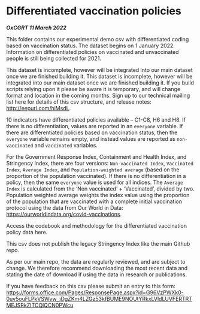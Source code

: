 # Differentiated vaccination policies

***OxCGRT 11 March 2022***

This folder contains our experimental demo csv with differentiated coding based on vaccination status. The dataset begins on 1 January 2022. Information on differentiated policies on vaccinated and unvaccinated people is still being collected for 2021. 

This dataset is incomplete, however will be integrated into our main dataset once we are finished building it. This dataset is incomplete, however will be integrated into our main dataset once we are finished building it. If you build scripts relying upon it please be aware it is temporary, and will change format and location in the coming months. Sign up to our technical mailing list here for details of this csv structure, and release notes: http://eepurl.com/hiMsdL.

10 indicators have differentiated policies available – C1-C8, H6 and H8. If there is no differentiation, values are reported in an `everyone` variable. If there are differentiated policies based on vaccination status, then the `everyone` variable remains empty, and instead values are reported as  `non-vaccinated` and `vaccinated` variables. 

For the Government Response Index, Containment and Health Index, and Stringency Index, there are four versions: `Non-vaccinated Index`, `Vaccinated Index`, `Average Index`, and `Population-weighted average` (based on the proportion of the population vaccinated). If there is no differentiation in a policy, then the same `everyone` value is used for all indices. The `Average Index` is calculated from the ‘Non vaccinated’ + ‘Vaccinated’, divided by two. Population weighted average weights the index value using the proportion of the population that are vaccinated with a complete initial vaccination protocol using the data from Our World in Data: https://ourworldindata.org/covid-vaccinations.

Access the codebook and methodology for the differentiated vaccination policy data here.

This csv does not publish the legacy Stringency Index like the main Github repo. 

As per our main repo, the data are regularly reviewed, and are subject to change. We therefore recommend downloading the most recent data and stating the date of download if using the data in research or publications.


If you have feedback on this csv please submit an entry to this form: https://forms.office.com/Pages/ResponsePage.aspx?id=G96VzPWXk0-0uv5ouFLPkVSWvw_jDgZKm4LZGz53kfBUME9NOUtYRkxLVldLUVFERTRTMEJSRkZITCQlQCN0PWcu
